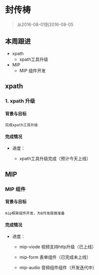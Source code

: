 # 封传梼

> 从2016-08-01到2016-08-05

## 本周跟进

- xpath
    - xpath工具升级
- MIP
    - MIP 组件开发



## xpath


### 1. xpath 升级

#### 背景与目标
    
    完成xpath工具升级

#### 完成情况

- 进度：

    - xpath工具升级完成（预计今天上线）

## MIP


### MIP 组件

#### 背景与目标
    
    mip框架组件开发，为8月发版做准备

#### 完成情况

- 进度：

    - mip-viode 视频支持http升级（已上线）

    - mip-form 表单组件（已完成未上线）

    - mip-audio 音频组件组件（开发迭代中）

    
